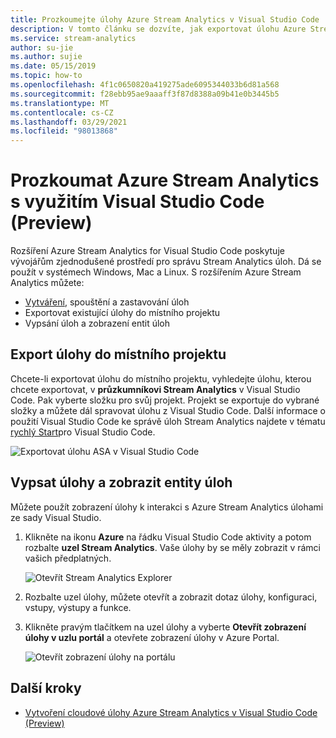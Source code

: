 ```yaml
---
title: Prozkoumejte úlohy Azure Stream Analytics v Visual Studio Code
description: V tomto článku se dozvíte, jak exportovat úlohu Azure Stream Analytics do místního projektu, vypsat úlohy a zobrazit entity úloh.
ms.service: stream-analytics
author: su-jie
ms.author: sujie
ms.date: 05/15/2019
ms.topic: how-to
ms.openlocfilehash: 4f1c0650820a419275ade6095344033b6d81a568
ms.sourcegitcommit: f28ebb95ae9aaaff3f87d8388a09b41e0b3445b5
ms.translationtype: MT
ms.contentlocale: cs-CZ
ms.lasthandoff: 03/29/2021
ms.locfileid: "98013868"
---
```

# <a name="explore-azure-stream-analytics-with-visual-studio-code-preview"></a>Prozkoumat Azure Stream Analytics s využitím Visual Studio Code (Preview)

Rozšíření Azure Stream Analytics for Visual Studio Code poskytuje vývojářům zjednodušené prostředí pro správu Stream Analytics úloh. Dá se použít v systémech Windows, Mac a Linux. S rozšířením Azure Stream Analytics můžete:

- [Vytváření](quick-create-visual-studio-code.md), spouštění a zastavování úloh
- Exportovat existující úlohy do místního projektu
- Vypsání úloh a zobrazení entit úloh

## <a name="export-a-job-to-a-local-project"></a>Export úlohy do místního projektu

Chcete-li exportovat úlohu do místního projektu, vyhledejte úlohu, kterou chcete exportovat, v **průzkumníkovi Stream Analytics** v Visual Studio Code. Pak vyberte složku pro svůj projekt. Projekt se exportuje do vybrané složky a můžete dál spravovat úlohu z Visual Studio Code. Další informace o použití Visual Studio Code ke správě úloh Stream Analytics najdete v tématu [rychlý Start](quick-create-visual-studio-code.md)pro Visual Studio Code.

![Exportovat úlohu ASA v Visual Studio Code](./media/vscode-explore-jobs/export-job.png)

## <a name="list-job-and-view-job-entities"></a>Vypsat úlohy a zobrazit entity úloh

Můžete použít zobrazení úlohy k interakci s Azure Stream Analytics úlohami ze sady Visual Studio.


1. Klikněte na ikonu **Azure** na řádku Visual Studio Code aktivity a potom rozbalte **uzel Stream Analytics**. Vaše úlohy by se měly zobrazit v rámci vašich předplatných.

   ![Otevřít Stream Analytics Explorer](./media/vscode-explore-jobs/open-explorer.png)

2. Rozbalte uzel úlohy, můžete otevřít a zobrazit dotaz úlohy, konfiguraci, vstupy, výstupy a funkce. 

3. Klikněte pravým tlačítkem na uzel úlohy a vyberte **Otevřít zobrazení úlohy v uzlu portál** a otevřete zobrazení úlohy v Azure Portal.

   ![Otevřít zobrazení úlohy na portálu](./media/vscode-explore-jobs/open-job-view.png)

## <a name="next-steps"></a>Další kroky

* [Vytvoření cloudové úlohy Azure Stream Analytics v Visual Studio Code (Preview)](quick-create-visual-studio-code.md)
